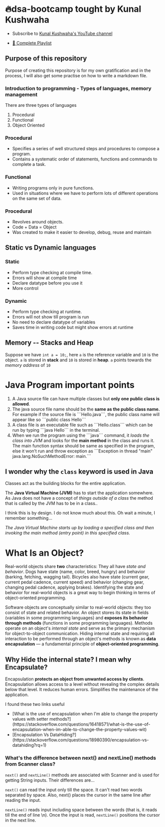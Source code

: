 # 🔥dsa-bootcamp tought by Kunal Kushwaha

- Subscribe to [Kunal Kushwaha's YouTube channel](https://www.youtube.com/KunalKushwaha?sub_confirmation=1)

- [📂 Complete Playlist](https://www.youtube.com/playlist?list=PL9gnSGHSqcnr_DxHsP7AW9ftq0AtAyYqJ)

## Purpose of this repository

Purpose of creating this repository is for my own gratification and in the process, I will also get some practise on how to write a markdown file.

### Introduction to programming - Types of languages, memory management

There are three types of languages

<ol>
  <li>Procedural</li>
  <li>Functional</li>
  <li>Object Oriented</li>
</ol>

### Procedural

<ul>
  <li>Specifies a series of well structured steps and procedures to compose a program.</li>
  <li>Contains a systematic order of statements, functions and commands to complete a task.</li>
</ul>

### Functional

<ul>
  <li>Writing programs only in pure functions.</li>
  <li>Used in situations where we have to perform lots of different operations on
  the same set of data.</li>
</ul>

### Procedural

<ul>
  <li>Revolves around objects.</li>
  <li>Code + Data = Object</li>
  <li>Was created to make it easier to develop, debug, reuse and maintain</li>
</ul>

## Static vs Dynamic languages

### Static

<ul>
  <li>Perform type checking at compile time.</li>
  <li>Errors will show at compile time</li>
  <li>Declare datatype before you use it</li>
  <li>More control</li>
</ul>

### Dynamic

<ul>
  <li>Perform type checking at runtime.</li>
  <li>Errors will not show till program is run</li>
  <li>No need to declare datatype of variables</li>
  <li>Saves time in writing code but might show errors at runtime</li>
</ul>

## Memory -- Stacks and Heap

Suppose we have `int a = 10;`, here `a` is the reference variable and
`10` is the object.
`a` is stored in <b>stack</b> and `10` is stored in <b>heap</b>.
`a` points towards the <em>memory address</em> of `10`

# Java Program important points

<ol>
  <li>A Java source file can have multiple classes but <b>only one public class is allowed</b>.</li>
  <li>The java source file name should be the <b>same as the public class name.</b> For 
  example if the source file is ```Hello.java```, the public class name will 
  appear like so ```public class Hello```
  <li>A class file is an executable file such as ```Hello.class``` which can be run
  by typing ```java Hello``` in the terminal.</li>
  <li>When we run the program using the ```java``` command, it <em>loads the class into JVM</em> and looks for the <b>main method</b> in the class and runs it. The main function syntax should be same as specified in the program, else it won’t run and throw exception as ```Exception in thread "main" java.lang.NoSuchMethodError: main.```</li>
</ol>

## I wonder why the `class` keyword is used in Java

Classes act as the building blocks for the entire application.

The <b>Java Virtual Machine (JVM)</b> has to start the application somewhere. As Java does not have a concept of <em>things outside of a class</em> the method that is called by the JVM has to be in a class..

I think this is by design. I do not know much about this. Oh wait a minute, I remember something...

<em>The Java Virtual Machine starts up by loading a specified class and then invoking the main method (entry point) in this specified class.</em>

# What Is an Object?

Real-world objects share <b>two</b> characteristics: They all have <em>state and behavior</em>. Dogs have state (name, color, breed, hungry) and behavior (barking, fetching, wagging tail). Bicycles also have state (current gear, current pedal cadence, current speed) and behavior (changing gear, changing pedal cadence, applying brakes). Identifying the state and behavior for real-world objects is a great way to begin thinking in terms of object-oriented programming.

Software objects are conceptually similar to real-world objects: they too consist of state and related behavior. An object stores its state in fields (variables in some programming languages) and <b>exposes its behavior through methods</b> (functions in some programming languages). Methods operate on an object's <em>internal state</em> and serve as the primary mechanism for object-to-object communication. Hiding internal state and requiring all interaction to be performed through an object's methods is known as <b>data encapsulation</b> — a fundamental principle of <b>object-oriented programming</b>.

## Why Hide the internal state? I mean why Encapsulate?

Encapsulation <b>protects an object from unwanted access by clients</b>. Encapsulation allows access to a level without revealing the complex details below that level. It reduces human errors. Simplifies the maintenance of the application.

I found these two links useful

<ul>
  <li>[What is the use of encapsulation when I'm able to change the property values with setter methods?](https://stackoverflow.com/questions/16418571/what-is-the-use-of-encapsulation-when-im-able-to-change-the-property-values-wit)</li>
  <li>[Encapsulation Vs DataHiding?](https://stackoverflow.com/questions/18980390/encapsulation-vs-datahiding?rq=1)</li>
</ul>

### What's the difference between next() and nextLine() methods from Scanner class?

`next()` and `nextLine()` methods are associated with Scanner and is used for getting String inputs. Their differences are...

`next()` can read the input only till the space. It can't read two words separated by space. Also, next() places the cursor in the same line after reading the input.

`nextLine()` reads input including space between the words (that is, it reads till the end of line \n). Once the input is read, `nextLine()` positions the cursor in the next line.
